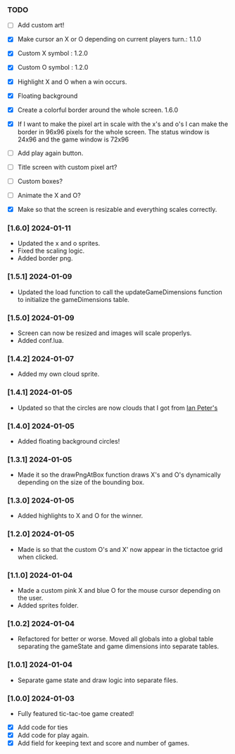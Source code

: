 
### TODO

- [ ] Add custom art!
 - [x] Make cursor an X or O depending on current players turn.: 1.1.0
 - [x] Custom X symbol : 1.2.0
 - [x] Custom O symbol : 1.2.0
 - [x] Highlight X and O when a win occurs.
 - [x] Floating background
 - [x] Create a colorful border around the whole screen. 1.6.0
  - [x] If I want to make the pixel art in scale with the x's and o's I can make the border
        in 96x96 pixels for the whole screen.
        The status window is 24x96 and the game window is 72x96 
 - [ ] Add play again button.
 - [ ] Title screen with custom pixel art?
 - [ ] Custom boxes?
 - [ ] Animate the X and O?

- [x] Make so that the screen is resizable and everything scales correctly.


### [1.6.0] 2024-01-11

- Updated the x and o sprites.
- Fixed the scaling logic.
- Added border png.

### [1.5.1] 2024-01-09

- Updated the load function to call the updateGameDimensions function to initialize the gameDimensions table.

### [1.5.0] 2024-01-09

- Screen can now be resized and images will scale properlys.
- Added conf.lua.

### [1.4.2] 2024-01-07

- Added my own cloud sprite.

### [1.4.1] 2024-01-05

- Updated so that the circles are now clouds that I got from [Ian Peter's](https://opengameart.org/content/cloud-2)

### [1.4.0] 2024-01-05

- Added floating background circles!

### [1.3.1] 2024-01-05

- Made it so the drawPngAtBox function draws X's and O's dynamically depending on the size
  of the bounding box.

### [1.3.0] 2024-01-05

- Added highlights to X and O for the winner.

### [1.2.0] 2024-01-05

- Made is so that the custom O's and X' now appear in the tictactoe grid when clicked.

### [1.1.0] 2024-01-04

- Made a custom pink X and blue O for the mouse cursor depending on the user.
- Added sprites folder.

### [1.0.2] 2024-01-04

- Refactored for better or worse. Moved all globals into a global table separating the gameState and 
  game dimensions into separate tables.

### [1.0.1] 2024-01-04

- Separate game state and draw logic into separate files. 

### [1.0.0] 2024-01-03

- Fully featured tic-tac-toe game created!

- [x] Add code for ties
- [x] Add code for play again.
- [x] Add field for keeping text and score and number of games.